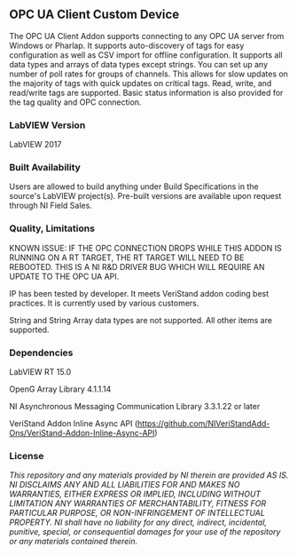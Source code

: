 ## OPC UA Client Custom Device ##

The OPC UA Client Addon supports connecting to any OPC UA server from Windows or Pharlap. It supports auto-discovery of tags for easy configuration as well as CSV import for offline configuration. It supports all data types and arrays of data types except strings. You can set up any number of poll rates for groups of channels. This allows for slow updates on the majority of tags with quick updates on critical tags. Read, write, and read/write tags are supported. Basic status information is also provided for the tag quality and OPC connection.

### LabVIEW Version ###

LabVIEW 2017

### Built Availability ###

Users are allowed to build anything under Build Specifications in the source's LabVIEW project(s). Pre-built versions are available upon request through NI Field Sales.

### Quality, Limitations ###

KNOWN ISSUE: IF THE OPC CONNECTION DROPS WHILE THIS ADDON IS RUNNING ON A RT TARGET, THE RT TARGET WILL NEED TO BE REBOOTED. THIS IS A NI R&D DRIVER BUG WHICH WILL REQUIRE AN UPDATE TO THE OPC UA API.

IP has been tested by developer. It meets VeriStand addon coding best practices. It is currently used by various customers.

String and String Array data types are not supported.  All other items are supported.

### Dependencies ###

LabVIEW RT 15.0

OpenG Array Library 4.1.1.14

NI Asynchronous Messaging Communication Library 3.3.1.22 or later

VeriStand Addon Inline Async API (https://github.com/NIVeriStandAdd-Ons/VeriStand-Addon-Inline-Async-API)

### License ###

*This repository and any materials provided by NI therein are provided AS IS. NI DISCLAIMS ANY AND ALL LIABILITIES FOR AND MAKES NO WARRANTIES, EITHER EXPRESS OR IMPLIED, INCLUDING WITHOUT LIMITATION ANY WARRANTIES OF MERCHANTABILITY, FITNESS FOR  PARTICULAR PURPOSE, OR NON-INFRINGEMENT OF INTELLECTUAL PROPERTY. NI shall have no liability for any direct, indirect, incidental, punitive, special, or consequential damages for your use of the repository or any materials contained therein.*
